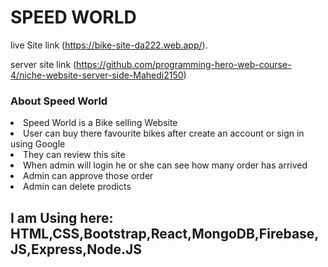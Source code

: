 # SPEED WORLD

live Site link (https://bike-site-da222.web.app/).

server site link (https://github.com/programming-hero-web-course-4/niche-website-server-side-Mahedi2150)

<h3>About Speed World</h3>

<li>Speed World is a Bike selling Website </li>

<li>User can buy there favourite bikes after create an account or sign in using Google</li>

<li>They can review this site</li>

<li>When admin will login he or she can see how many order has arrived </li>

<li>Admin can approve those order</li>

<li>Admin can delete prodicts</li>

<h2>I am Using here: HTML,CSS,Bootstrap,React,MongoDB,Firebase,JS,Express,Node.JS</h2>
